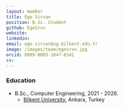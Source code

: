```yaml
---
layout: member
title: Ege Sirvan
position: B.Sc. Student
github: EgeSrvn
website: 
linkedin: 
email: ege.sirvan@ug.bilkent.edu.tr
image: /images/team/egesrvn.jpg
orcid: 0009-0003-1047-6141
cv: 
---
```



### Education
- B.Sc., Computer Engineering, 2021 - 2026.
  - [Bilkent University](http://www.cs.bilkent.edu.tr/), Ankara, Turkey
